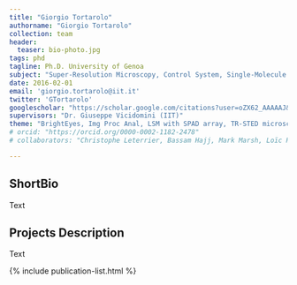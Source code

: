 ```yaml
---
title: "Giorgio Tortarolo"
authorname: "Giorgio Tortarolo"
collection: team
header:
  teaser: bio-photo.jpg
tags: phd
tagline: Ph.D. University of Genoa
subject: "Super-Resolution Microscopy, Control System, Single-Molecule Tracking"
date: 2016-02-01
email: 'giorgio.tortarolo@iit.it'
twitter: 'GTortarolo'
googlescholar: "https://scholar.google.com/citations?user=oZX62_AAAAAJ&hl=en"
supervisors: "Dr. Giuseppe Vicidomini (IIT)"
theme: "BrightEyes, Img Proc Anal, LSM with SPAD array, TR-STED microscopy"
# orcid: "https://orcid.org/0000-0002-1182-2478"
# collaborators: "Christophe Leterrier, Bassam Hajj, Mark Marsh, Loïc Royer, Joe Grove"

---
```


<h2>ShortBio</h2>
Text

<h2>Projects Description</h2>
Text

<!---{% include author-research-themes.html %}--->
<!---{% include team-member-collaborators.html %}--->
{% include publication-list.html %}
